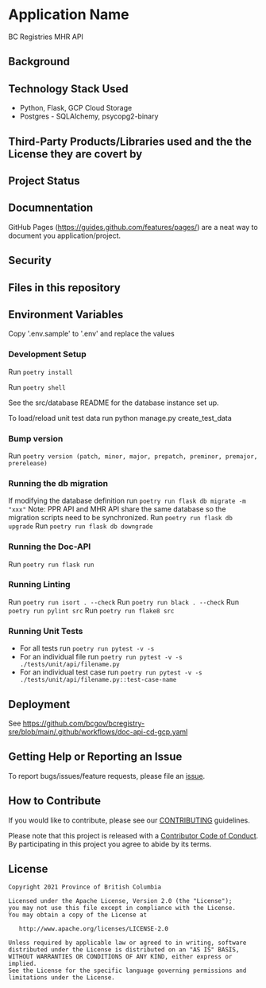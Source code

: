 # Application Name

BC Registries MHR API

## Background


## Technology Stack Used
* Python, Flask, GCP Cloud Storage
* Postgres -  SQLAlchemy, psycopg2-binary

## Third-Party Products/Libraries used and the the License they are covert by

## Project Status

## Documnentation

GitHub Pages (https://guides.github.com/features/pages/) are a neat way to document you application/project.

## Security

## Files in this repository

## Environment Variables
Copy '.env.sample' to '.env' and replace the values

### Development Setup
Run `poetry install`

Run `poetry shell`

See the src/database README for the database instance set up.

To load/reload unit test data run python manage.py create_test_data

### Bump version
Run `poetry version (patch, minor, major, prepatch, preminor, premajor, prerelease)`

### Running the db migration
If modifying the database definition run `poetry run flask db migrate -m "xxx"`
Note: PPR API and MHR API share the same database so the migration scripts need to be synchronized. 
Run `poetry run flask db upgrade`
Run `poetry run flask db downgrade`

### Running the Doc-API
Run `poetry run flask run`

### Running Linting
Run `poetry run isort . --check`
Run `poetry run black . --check`
Run `poetry run pylint src`
Run `poetry run flake8 src`

### Running Unit Tests
- For all tests run `poetry run pytest -v -s`
- For an individual file run `poetry run pytest -v -s ./tests/unit/api/filename.py`
- For an individual test case run `poetry run pytest -v -s ./tests/unit/api/filename.py::test-case-name`

## Deployment

See https://github.com/bcgov/bcregistry-sre/blob/main/.github/workflows/doc-api-cd-gcp.yaml

## Getting Help or Reporting an Issue

To report bugs/issues/feature requests, please file an [issue](../../issues).

## How to Contribute

If you would like to contribute, please see our [CONTRIBUTING](./CONTRIBUTING.md) guidelines.

Please note that this project is released with a [Contributor Code of Conduct](./CODE_OF_CONDUCT.md).
By participating in this project you agree to abide by its terms.

## License

    Copyright 2021 Province of British Columbia

    Licensed under the Apache License, Version 2.0 (the "License");
    you may not use this file except in compliance with the License.
    You may obtain a copy of the License at

       http://www.apache.org/licenses/LICENSE-2.0

    Unless required by applicable law or agreed to in writing, software
    distributed under the License is distributed on an "AS IS" BASIS,
    WITHOUT WARRANTIES OR CONDITIONS OF ANY KIND, either express or implied.
    See the License for the specific language governing permissions and
    limitations under the License.